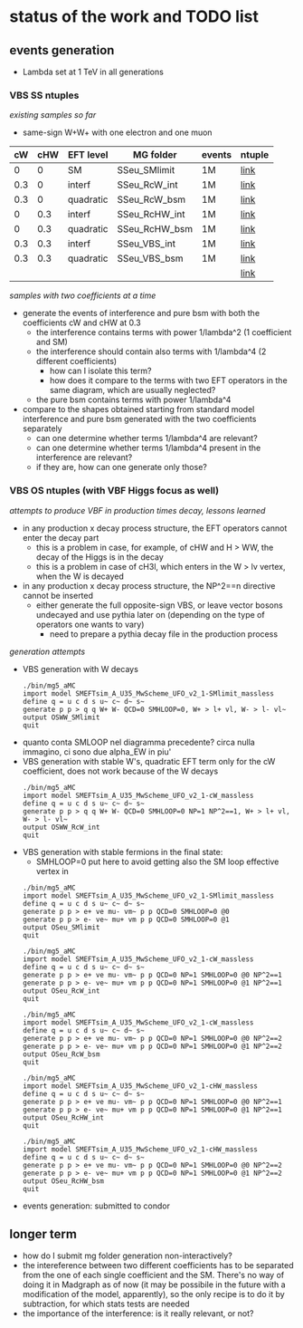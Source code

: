 # status of the work and TODO list

## events generation

  * Lambda set at 1 TeV in all generations

### VBS SS ntuples 

_existing samples so far_

  * same-sign W+W+ with one electron and one muon

 | cW  |  cHW  |  EFT level  |  MG folder    |  events  |  ntuple |
 |-----|-------|-------------|---------------|----------|---------|
 |  0  |   0   |     SM      | SSeu_SMlimit  |    1M    |   [link](http://govoni.web.cern.ch/govoni/EFT/ntuple_SMlimit_HS.root) |
 | 0.3 |   0   |   interf    | SSeu_RcW_int  |    1M    |   [link](http://govoni.web.cern.ch/govoni/EFT/ntuple_RcW_0p3_HS.root) |
 | 0.3 |   0   | quadratic   | SSeu_RcW_bsm  |    1M    |   [link](http://govoni.web.cern.ch/govoni/EFT/ntuple_RcW_0p3_HS.root) |
 |  0  |  0.3  |   interf    | SSeu_RcHW_int |    1M    |   [link](http://govoni.web.cern.ch/govoni/EFT/ntuple_RcHW_0p3.root) |
 |  0  |  0.3  | quadratic   | SSeu_RcHW_bsm |    1M    |   [link](http://govoni.web.cern.ch/govoni/EFT/ntuple_RcHW_0p3.root) |
 | 0.3 |  0.3  |   interf    | SSeu_VBS_int  |    1M    |   [link](http://govoni.web.cern.ch/govoni/EFT/ntuple_RcWcHW_0p30p3.root) |
 | 0.3 |  0.3  | quadratic   | SSeu_VBS_bsm  |    1M    |   [link](http://govoni.web.cern.ch/govoni/EFT/ntuple_RcWcHW_0p30p3.root) |
 |     |       |             |               |          |   [link]() |
 
_samples with two coefficients at a time_

  * generate the events of interference and pure bsm with both the coefficients cW and cHW at 0.3
    * the interference contains terms with power 1/lambda^2 (1 coefficient and SM)
    * the interference should contain also terms with 1/lambda^4 (2 different coefficients)
      * how can I isolate this term?
      * how does it compare to the terms with two EFT operators in the same diagram, 
        which are usually neglected?
    * the pure bsm contains terms with power 1/lambda^4
  * compare to the shapes obtained starting from standard model interference and pure bsm generated
    with the two coefficients separately
    * can one determine whether terms 1/lambda^4 are relevant?
    * can one determine whether terms 1/lambda^4 present in the interference are relevant?
    * if they are, how can one generate only those?


### VBS OS ntuples (with VBF Higgs focus as well)

_attempts to produce VBF in production times decay, lessons learned_

  * in any production x decay process structure, the EFT operators cannot enter the decay part
    * this is a problem in case, for example, of cHW and H > WW, the decay of the Higgs is in the decay
    * this is a problem in case of cH3l, which enters in the W > lv vertex, when the W is decayed
  * in any production x decay process structure, the NP^2==n directive cannot be inserted
    * either generate the full opposite-sign VBS, or leave vector bosons undecayed and use pythia later on 
      (depending on the type of operators one wants to vary)
      * need to prepare a pythia decay file in the production process

_generation attempts_

  * VBS generation with W decays
    ```
    ./bin/mg5_aMC
    import model SMEFTsim_A_U35_MwScheme_UFO_v2_1-SMlimit_massless
    define q = u c d s u~ c~ d~ s~
    generate p p > q q W+ W- QCD=0 SMHLOOP=0, W+ > l+ vl, W- > l- vl~
    output OSWW_SMlimit
    quit
    ```
  * quanto conta SMLOOP nel diagramma precedente? circa nulla immagino, ci sono due alpha_EW in piu'
  * VBS generation with stable W's, quadratic EFT term only for the cW coefficient, 
    does not work because of the W decays
    ```
    ./bin/mg5_aMC
    import model SMEFTsim_A_U35_MwScheme_UFO_v2_1-cW_massless
    define q = u c d s u~ c~ d~ s~
    generate p p > q q W+ W- QCD=0 SMHLOOP=0 NP=1 NP^2==1, W+ > l+ vl, W- > l- vl~ 
    output OSWW_RcW_int
    quit
    ```
  * VBS generation with stable fermions in the final state:
    * SMHLOOP=0 put here to avoid getting also the SM loop effective vertex in
    ```
    ./bin/mg5_aMC
    import model SMEFTsim_A_U35_MwScheme_UFO_v2_1-SMlimit_massless
    define q = u c d s u~ c~ d~ s~
    generate p p > e+ ve mu- vm~ p p QCD=0 SMHLOOP=0 @0
    generate p p > e- ve~ mu+ vm p p QCD=0 SMHLOOP=0 @1
    output OSeu_SMlimit
    quit
    ```
    ```
    ./bin/mg5_aMC
    import model SMEFTsim_A_U35_MwScheme_UFO_v2_1-cW_massless
    define q = u c d s u~ c~ d~ s~
    generate p p > e+ ve mu- vm~ p p QCD=0 NP=1 SMHLOOP=0 @0 NP^2==1
    generate p p > e- ve~ mu+ vm p p QCD=0 NP=1 SMHLOOP=0 @1 NP^2==1
    output OSeu_RcW_int
    quit
    ```
    ```
    ./bin/mg5_aMC
    import model SMEFTsim_A_U35_MwScheme_UFO_v2_1-cW_massless
    define q = u c d s u~ c~ d~ s~
    generate p p > e+ ve mu- vm~ p p QCD=0 NP=1 SMHLOOP=0 @0 NP^2==2
    generate p p > e- ve~ mu+ vm p p QCD=0 NP=1 SMHLOOP=0 @1 NP^2==2
    output OSeu_RcW_bsm
    quit
    ```
    ```
    ./bin/mg5_aMC
    import model SMEFTsim_A_U35_MwScheme_UFO_v2_1-cHW_massless
    define q = u c d s u~ c~ d~ s~
    generate p p > e+ ve mu- vm~ p p QCD=0 NP=1 SMHLOOP=0 @0 NP^2==1
    generate p p > e- ve~ mu+ vm p p QCD=0 NP=1 SMHLOOP=0 @1 NP^2==1
    output OSeu_RcHW_int
    quit
    ```
    ```
    ./bin/mg5_aMC
    import model SMEFTsim_A_U35_MwScheme_UFO_v2_1-cHW_massless
    define q = u c d s u~ c~ d~ s~
    generate p p > e+ ve mu- vm~ p p QCD=0 NP=1 SMHLOOP=0 @0 NP^2==2
    generate p p > e- ve~ mu+ vm p p QCD=0 NP=1 SMHLOOP=0 @1 NP^2==2
    output OSeu_RcHW_bsm
    quit
    ```
  * events generation: submitted to condor


## longer term

  * how do I submit mg folder generation non-interactively?
  * the intereference between two different coefficients has to be separated 
    from the one of each single coefficient and the SM.
    There's no way of doing it in Madgraph as of now 
    (it may be possibile in the future with a modification of the model, apparently),
    so the only recipe is to do it by subtraction, 
    for which stats tests are needed
  * the importance of the interference: is it really relevant, or not?  